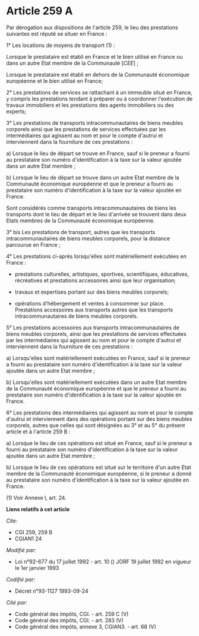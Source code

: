 # Article 259 A

Par dérogation aux dispositions de l'article 259, le lieu des prestations suivantes est réputé se situer en France :

1° Les locations de moyens de transport (1) :

Lorsque le prestataire est établi en France et le bien utilisé en France ou dans un autre Etat membre de la Communauté
[*CEE*] ;

Lorsque le prestataire est établi en dehors de la Communauté économique européenne et le bien utilisé en France;

2° Les prestations de services se rattachant à un immeuble situé en France, y compris les prestations tendant à préparer ou à
coordonner l'exécution de travaux immobiliers et les prestations des agents immobiliers ou des experts;

3° Les prestations de transports intracommunautaires de biens meubles corporels ainsi que les prestations de services
effectuées par les intermédiaires qui agissent au nom et pour le compte d'autrui et interviennent dans la fourniture de ces
prestations :

a) Lorsque le lieu de départ se trouve en France, sauf si le preneur a fourni au prestataire son numéro d'identification à la
taxe sur la valeur ajoutée dans un autre Etat membre ;

b) Lorsque le lieu de départ se trouve dans un autre Etat membre de la Communauté économique européenne et que le preneur a
fourni au prestataire son numéro d'identification à la taxe sur la valeur ajoutée en France.

Sont considérés comme transports intracommunautaires de biens les transports dont le lieu de départ et le lieu d'arrivée se
trouvent dans deux Etats membres de la Communauté économique européenne.

3° bis Les prestations de transport, autres que les transports intracommunautaires de biens meubles corporels, pour la
distance parcourue en France ;

4° Les prestations ci-après lorsqu'elles sont matériellement exécutées en France :

- prestations culturelles, artistiques, sportives, scientifiques, éducatives, récréatives et prestations accessoires ainsi
que leur organisation;

- travaux et expertises portant sur des biens meubles corporels;

- opérations d'hébergement et ventes à consommer sur place.    Prestations accessoires aux transports autres que les
transports intracommunautaires de biens meubles corporels.

5° Les prestations accessoires aux transports intracommunautaires de biens meubles corporels, ainsi que les prestations de
services effectuées par les intermédiaires qui agissent au nom et pour le compte d'autrui et interviennent dans la fourniture
de ces prestations :

a) Lorsqu'elles sont matériellement exécutées en France, sauf si le preneur a fourni au prestataire son numéro
d'identification à la taxe sur la valeur ajoutée dans un autre Etat membre ;

b) Lorsqu'elles sont matériellement exécutées dans un autre Etat membre de la Communauté économique européenne et que le
preneur a fourni au prestataire son numéro d'identification à la taxe sur la valeur ajoutée en France.

6° Les prestations des intermédiaires qui agissent au nom et pour le compte d'autrui et interviennent dans des opérations
portant sur des biens meubles corporels, autres que celles qui sont désignées au 3° et au 5° du présent article et à
l'article 259 B :

a) Lorsque le lieu de ces opérations est situé en France, sauf si le preneur a fourni au prestataire son numéro
d'identification à la taxe sur la valeur ajoutée dans un autre Etat membre ;

b) Lorsque le lieu de ces opérations est situé sur le territoire d'un autre Etat membre de la Communauté économique
européenne, si le preneur a donné au prestataire son numéro d'identification à la taxe sur la valeur ajoutée en France.

(1) Voir Annexe I, art. 24.

**Liens relatifs à cet article**

_Cite_:

  - CGI 259, 259 B
  - CGIAN1 24

_Modifié par_:

  - Loi n°92-677 du 17 juillet 1992 - art. 10 () JORF 19 juillet 1992 en vigueur le 1er janvier 1993

_Codifié par_:

  - Décret n°93-1127 1993-09-24

_Cité par_:

  - Code général des impôts, CGI. - art. 259 C (V)
  - Code général des impôts, CGI. - art. 283 (V)
  - Code général des impôts, annexe 3, CGIAN3. - art. 68 (V)
